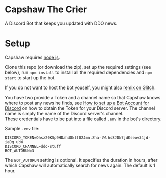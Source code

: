 # Capshaw The Crier

A Discord Bot that keeps you updated with DDO news.

# Setup

Capshaw requires [node js](https://nodejs.org/en/download/).

Clone this repo (or download the zip), set up the required settings (see below), run `npm install` to install all the required dependencies and `npm start` to start up the bot.

If you do not want to host the bot youself, you might also [remix on Glitch](https://glitch.com/help/remix/).

You have two provide a Token and a channel name so that Capshaw knows where to post any news he finds, see [How to set up a Bot Account for Discord](https://anidiotsguide_old.gitbooks.io/discord-js-bot-guide/content/getting-started/the-long-version.html) on how to obtain the Token for your Discord server. The channel name is simply the name of the Discord server's channel.  
These credentials have to be put into a file called `.env` in the bot's directory.

Sample `.env` file:

```
DISCORD_TOKEN=Ohsz20KSp9HDahdOklf02Jmn.Zha-lW.hs8JDk7jdKseov34jd-iaDq_ubW
DISCORD_CHANNEL=ddo-stuff
BOT_AUTORUN=3
```

The `BOT_AUTORUN` setting is optional. It specifies the duration in hours, after which Capshaw will automatically search for news again. The default is 1 hour.
